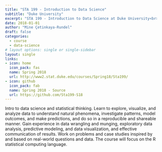 ```yaml
---
title: "STA 199 - Introduction to Data Science"
subtitle: "Duke University"
excerpt: "STA 199 - Introduction to Data Science at Duke University<br><br>Taught in Spring 2018"
date: 2018-01-01
author: "Mine Çetinkaya-Rundel"
draft: false
categories:
  - course
  - data-science
# layout options: single or single-sidebar
layout: single  
links:
- icon: home
  icon_pack: fas
  name: Spring 2018
  url: http://www2.stat.duke.edu/courses/Spring18/Sta199/
- icon: github
  icon_pack: fab
  name: Spring 2018 - Source
  url: https://github.com/Sta199-S18
---
```


Intro to data science and statistical thinking. Learn to explore, visualize, and analyze data to understand natural phenomena, investigate patterns, model outcomes, and make predictions, and do so in a reproducible and shareable manner. Gain experience in data wrangling and munging, exploratory data analysis, predictive modeling, and data visualization, and effective communication of results. Work on problems and case studies inspired by and based on real-world questions and data. The course will focus on the R statistical computing language.
